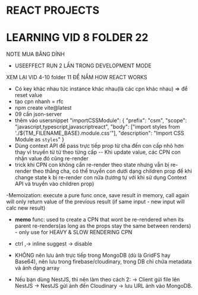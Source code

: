# REACT PROJECTS

# LEARNING VID 8 FOLDER 22

NOTE MUA BĂNG DÍNH

- USEEFFECT RUN 2 LẦN TRONG DEVELOPMENT MODE

XEM LẠI VID 4-10 folder 11 ĐỂ NẮM HOW REACT WORKS

- Có key khác nhau tức instance khác nhau(là các cpn khác nhau) => để reset value
- tạo cpn nhanh = rfc
- npm create vite@latest
- 09 cần json-server
- thêm vào usersnippet "importCSSModule": {
  "prefix": "csm",
  "scope": "javascript,typescript,javascriptreact",
  "body": ["import styles from './${TM_FILENAME_BASE}.module.css'"],
  "description": "Import CSS Module as `styles`"
  }
- Dùng context API để pass trực tiếp prop từ cha đến con cấp nhỏ hơn thay vì truyền từ từ theo từng cấp
  -- Khi update value, các CPN con nhận value đó cũng re-render
- trick khi CPN con không cẩn re-render theo state nhưng vẫn bị re-render theo thằng cha, có thể truyền con dưới dạng children prop để khi change state k bị re-render con nữa (tương tự với khi sử dụng Context API và truyền vào children prop)

-Memoization: execute a pure func once, save result in memory, call again will only return value of the previous result (if same input - new input will calc new result)

- **memo** func: used to create a CPN that wont be re-rendered when its parent re-renders(as long as the props stay the same between renders) - only use for HEAVY & SLOW RENDERING CPN

- ctrl ,-> inline suggest -> disable

- KHÔNG nên lưu ảnh trực tiếp trong MongoDB (dù là GridFS hay Base64), nên lưu trong firebase/cloudinary, trong DB chỉ chứa metadata và ảnh dạng array
- Nếu bạn dùng NestJS, thì nên làm theo cách 2:
  → Client gửi file lên NestJS → NestJS gửi ảnh đến Cloudinary → lưu URL ảnh vào MongoDB.
